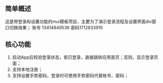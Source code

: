 ## 简单概述
这是带登录和设置功能的mui模板项目，主要为了演示登录流程及设置界面div窗口切换效果；
账号 13414849536 密码1712833915
## 核心功能
1. 启动App后校验登录状态，若已登录，直接跳转应用首页；否则，显示登录页面；
2. 支持本地注册；
3. 支持设置手势密码，登录时可使用手势密码代替账号、密码；
